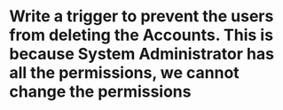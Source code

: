 # Write a trigger to prevent the users from deleting the Accounts. This is because System Administrator has all the permissions, we cannot change the permissions
